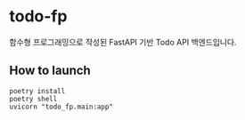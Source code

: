 # todo-fp

함수형 프로그래밍으로 작성된 FastAPI 기반 Todo API 백엔드입니다.

## How to launch

```shell
poetry install
poetry shell
uvicorn "todo_fp.main:app"
```
